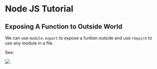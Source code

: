 # Node JS Tutorial

## Exposing A Function to Outside World

We can use ```module.export``` to expose a funtion outside and use ```require``` to use any module in a file.

See: 

![](c:/Users/Ayush%20Mishra/Desktop/Screenshot_2.png)



## 